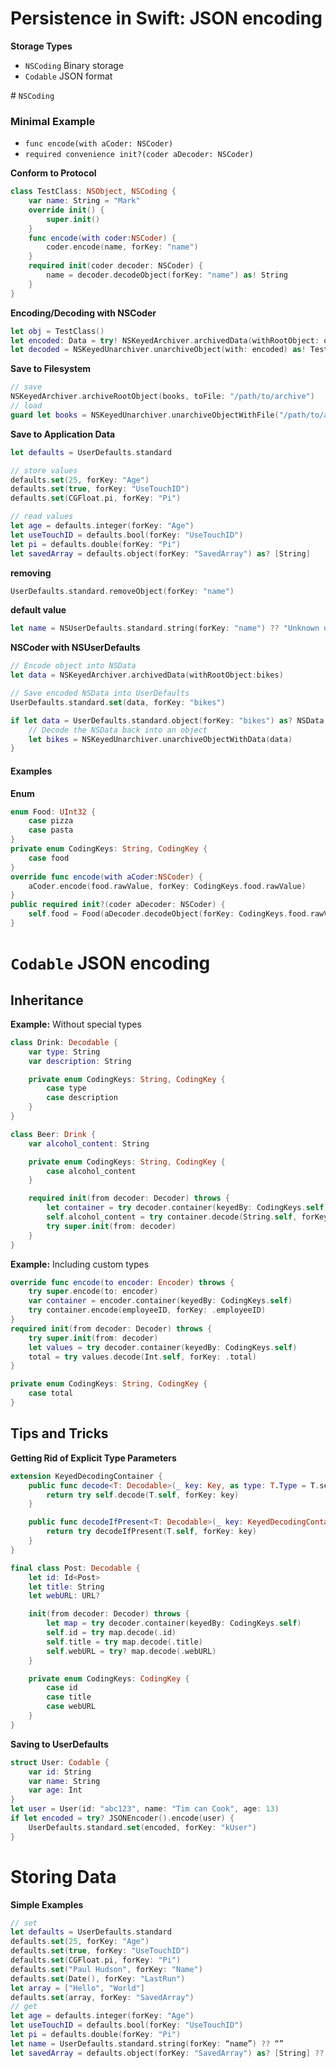 # Persistence in Swift: JSON encoding

**Storage Types**
- `NSCoding` Binary storage
- `Codable` JSON format



# `NSCoding`

### Minimal Example

- `func encode(with aCoder: NSCoder)`
- `required convenience init?(coder aDecoder: NSCoder)`

**Conform to Protocol**
```swift
class TestClass: NSObject, NSCoding {
    var name: String = "Mark"
    override init() {
        super.init()
    }
    func encode(with coder:NSCoder) {
        coder.encode(name, forKey: "name")
    }
    required init(coder decoder: NSCoder) {
        name = decoder.decodeObject(forKey: "name") as! String
    }
}
```


**Encoding/Decoding with NSCoder**
```swift
let obj = TestClass()
let encoded: Data = try! NSKeyedArchiver.archivedData(withRootObject: obj)
let decoded = NSKeyedUnarchiver.unarchiveObject(with: encoded) as! TestClass
```


**Save to Filesystem**

```swift
// save
NSKeyedArchiver.archiveRootObject(books, toFile: "/path/to/archive")
// load
guard let books = NSKeyedUnarchiver.unarchiveObjectWithFile("/path/to/archive") as? [Book] else { return nil }
```

**Save to Application Data**

```swift
let defaults = UserDefaults.standard

// store values
defaults.set(25, forKey: "Age")
defaults.set(true, forKey: "UseTouchID")
defaults.set(CGFloat.pi, forKey: "Pi")

// read values
let age = defaults.integer(forKey: "Age")
let useTouchID = defaults.bool(forKey: "UseTouchID")
let pi = defaults.double(forKey: "Pi")
let savedArray = defaults.object(forKey: "SavedArray") as? [String]
```

**removing**
```swift
UserDefaults.standard.removeObject(forKey: "name")
```

**default value**
```swift
let name = NSUserDefaults.standard.string(forKey: "name") ?? "Unknown user"
```

**NSCoder with NSUserDefaults**

```swift
// Encode object into NSData
let data = NSKeyedArchiver.archivedData(withRootObject:bikes)

// Save encoded NSData into UserDefaults
UserDefaults.standard.set(data, forKey: "bikes")

if let data = UserDefaults.standard.object(forKey: "bikes") as? NSData {
    // Decode the NSData back into an object
    let bikes = NSKeyedUnarchiver.unarchiveObjectWithData(data)
}
```

#### Examples

**Enum**
```swift
enum Food: UInt32 {
    case pizza
    case pasta
}
private enum CodingKeys: String, CodingKey {
    case food
}
override func encode(with aCoder:NSCoder) {
	aCoder.encode(food.rawValue, forKey: CodingKeys.food.rawValue)
}
public required init?(coder aDecoder: NSCoder) {
	self.food = Food(aDecoder.decodeObject(forKey: CodingKeys.food.rawValue) as! UInt32)
}
```


# `Codable` JSON encoding

## Inheritance

**Example:** Without special types

```swift
class Drink: Decodable {
    var type: String
    var description: String

    private enum CodingKeys: String, CodingKey {
        case type
        case description
    }
}
```

```swift
class Beer: Drink {
    var alcohol_content: String

    private enum CodingKeys: String, CodingKey {
        case alcohol_content
    }

    required init(from decoder: Decoder) throws {
        let container = try decoder.container(keyedBy: CodingKeys.self)
        self.alcohol_content = try container.decode(String.self, forKey: .alcohol_content)
        try super.init(from: decoder)
    }
}
```

**Example:** Including custom types

```swift
override func encode(to encoder: Encoder) throws {
    try super.encode(to: encoder)
    var container = encoder.container(keyedBy: CodingKeys.self)
    try container.encode(employeeID, forKey: .employeeID)
}
required init(from decoder: Decoder) throws {
    try super.init(from: decoder)
    let values = try decoder.container(keyedBy: CodingKeys.self)
    total = try values.decode(Int.self, forKey: .total)
}

private enum CodingKeys: String, CodingKey {
    case total
}
```

## Tips and Tricks

**Getting Rid of Explicit Type Parameters**

```swift
extension KeyedDecodingContainer {
    public func decode<T: Decodable>(_ key: Key, as type: T.Type = T.self) throws -> T {
        return try self.decode(T.self, forKey: key)
    }

    public func decodeIfPresent<T: Decodable>(_ key: KeyedDecodingContainer.Key) throws -> T? {
        return try decodeIfPresent(T.self, forKey: key)
    }
}
```


```swift
final class Post: Decodable {
    let id: Id<Post>
    let title: String
    let webURL: URL?

    init(from decoder: Decoder) throws {
        let map = try decoder.container(keyedBy: CodingKeys.self)
        self.id = try map.decode(.id)
        self.title = try map.decode(.title)
        self.webURL = try? map.decode(.webURL)
    }

    private enum CodingKeys: CodingKey {
        case id
        case title
        case webURL
    }
}
```

**Saving to UserDefaults**

```swift
struct User: Codable {
    var id: String
    var name: String
    var age: Int
}
let user = User(id: "abc123", name: "Tim can Cook", age: 13)
if let encoded = try? JSONEncoder().encode(user) {
    UserDefaults.standard.set(encoded, forKey: "kUser")
}
```


# Storing Data


**Simple Examples**

```swift
// set
let defaults = UserDefaults.standard
defaults.set(25, forKey: "Age")
defaults.set(true, forKey: "UseTouchID")
defaults.set(CGFloat.pi, forKey: "Pi")
defaults.set("Paul Hudson", forKey: "Name")
defaults.set(Date(), forKey: "LastRun")
let array = ["Hello", "World"]
defaults.set(array, forKey: "SavedArray")
// get
let age = defaults.integer(forKey: "Age")
let useTouchID = defaults.bool(forKey: "UseTouchID")
let pi = defaults.double(forKey: "Pi")
let name = UserDefaults.standard.string(forKey: “name”) ?? “”
let savedArray = defaults.object(forKey: "SavedArray") as? [String] ?? [String]()
```

